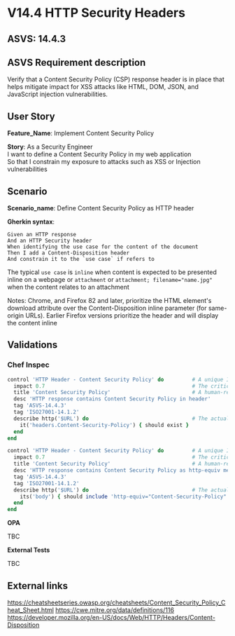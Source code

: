 # V14.4 HTTP Security Headers

## ASVS: 14.4.3

## ASVS Requirement description

Verify that a Content Security Policy (CSP) response header is in place that helps mitigate impact for XSS attacks like HTML, DOM, JSON, and JavaScript injection vulnerabilities.

## User Story

**Feature_Name**: Implement Content Security Policy

**Story**:
As a Security Engineer\
I want to define a Content Security Policy in my web application\
So that I constrain my exposure to attacks such as XSS or Injection vulnerabilities

## Scenario

**Scenario_name**: Define Content Security Policy as HTTP header

**Gherkin syntax**:

```gherkin
Given an HTTP response
And an HTTP Security header
When identifying the use case for the content of the document
Then I add a Content-Disposition header
And constrain it to the `use case` if refers to
```

The typical `use case` is `inline` when content is expected to be presented inline on a webpage or `attachment` or `attachment; filename="name.jpg"` when the content relates to an attachment

Notes: Chrome, and Firefox 82 and later, prioritize the HTML <a> element's download attribute over the Content-Disposition inline parameter (for same-origin URLs). Earlier Firefox versions prioritize the header and will display the content inline

## Validations

### Chef Inspec

```ruby
control 'HTTP Header - Content Security Policy' do         # A unique ID for this control
  impact 0.7                                               # The criticality, if this control fails.
  title 'Content Security Policy'                          # A human-readable title
  desc 'HTTP response contains Content Security Policy in header'
  tag 'ASVS-14.4.3'
  tag 'ISO27001-14.1.2'
  describe http('$URL') do                                 # The actual test
    it('headers.Content-Security-Policy') { should exist }
  end
end

control 'HTTP Header - Content Security Policy' do         # A unique ID for this control
  impact 0.7                                               # The criticality, if this control fails.
  title 'Content Security Policy'                          # A human-readable title
  desc 'HTTP response contains Content Security Policy as http-equiv meta tag (useful for CDNs)'
  tag 'ASVS-14.4.3'
  tag 'ISO27001-14.1.2'
  describe http('$URL') do                                 # The actual test
    its('body') { should include 'http-equiv="Content-Security-Policy"' }
  end
end
```

**OPA**

TBC

**External Tests**

TBC

## External links

<https://cheatsheetseries.owasp.org/cheatsheets/Content_Security_Policy_Cheat_Sheet.html>
<https://cwe.mitre.org/data/definitions/116>
<https://developer.mozilla.org/en-US/docs/Web/HTTP/Headers/Content-Disposition>
